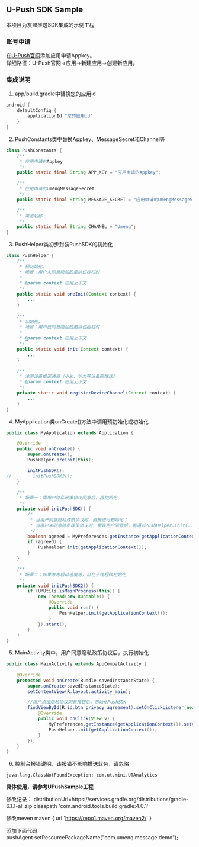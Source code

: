 ## U-Push SDK Sample

本项目为友盟推送SDK集成的示例工程

### 账号申请
在[U-Push官网](http://message.umeng.com/)添加应用申请Appkey。  
详细路径：U-Push官网->应用->新建应用->创建新应用。

### 集成说明
1. app/build.gradle中替换您的应用id
```groovy
android {
    defaultConfig {
        applicationId "您的应用id"
    }
}
```

2. PushConstants类中替换Appkey、MessageSecret和Channel等
```java
class PushConstants {
    /**
     * 应用申请的Appkey
     */
    public static final String APP_KEY = "应用申请的Appkey";

    /**
     * 应用申请的UmengMessageSecret
     */
    public static final String MESSAGE_SECRET = "应用申请的UmengMessageSecret";

    /**
     * 渠道名称
     */
    public static final String CHANNEL = "Umeng";
}
```

3. PushHelper类初步封装PushSDK的初始化
```java
class PushHelper {
    /**
     * 预初始化。
     * 场景：用户未同意隐私政策协议授权时
     *
     * @param context 应用上下文
     */
    public static void preInit(Context context) {
        ...
    }
    
    /**
     * 初始化。
     * 场景：用户已同意隐私政策协议授权时
     *
     * @param context 应用上下文
     */
    public static void init(Context context) {
        ...
    }

    /**
     * 注册设备推送通道（小米、华为等设备的推送）
     * @param context 应用上下文
     */
    private static void registerDeviceChannel(Context context) {
        ...
    }
}
```

4. MyApplication类onCreate()方法中调用预初始化或初始化
```java
public class MyApplication extends Application {

    @Override
    public void onCreate() {
        super.onCreate();
        PushHelper.preInit(this);

        initPushSDK();
//        initPushSDK2();
    }

    /**
     * 场景一：需用户隐私政策协议同意后，再初始化
     */
    private void initPushSDK() {
        /*
         * 当用户同意隐私政策协议时，直接进行初始化；
         * 当用户未同意隐私政策协议时，需等用户同意后，再通过PushHelper.init(...)方法进行初始化。
         */
        boolean agreed = MyPreferences.getInstance(getApplicationContext()).hasAgreePrivacyAgreement();
        if (agreed) {
            PushHelper.init(getApplicationContext());
        }
    }

    /**
     * 场景二：如果考虑启动速度等，可在子线程做初始化
     */
    private void initPushSDK2() {
        if (UMUtils.isMainProgress(this)) {
            new Thread(new Runnable() {
                @Override
                public void run() {
                    PushHelper.init(getApplicationContext());
                }
            }).start();
        }
    }
}
```

5. MainActivity类中，用户同意隐私政策协议后，执行初始化
```java
public class MainActivity extends AppCompatActivity {
    
    @Override
    protected void onCreate(Bundle savedInstanceState) {
        super.onCreate(savedInstanceState);
        setContentView(R.layout.activity_main);

        //用户点击隐私协议同意按钮后，初始化PushSDK
        findViewById(R.id.btn_privacy_agreement).setOnClickListener(new View.OnClickListener() {
            @Override
            public void onClick(View v) {
                MyPreferences.getInstance(getApplicationContext()).setAgreePrivacyAgreement(true);
                PushHelper.init(getApplicationContext());
            }
        });
    }
}
```

6. 控制台报错说明，该报错不影响推送业务，请忽略
```
java.lang.ClassNotFoundException: com.ut.mini.UTAnalytics
```

**具体使用，请参考UPushSample工程**

修改记录：
distributionUrl=https\://services.gradle.org/distributions/gradle-6.1.1-all.zip
        classpath 'com.android.tools.build:gradle:4.0.1'

修改meven
        maven { url 'https://repo1.maven.org/maven2/' }


添加下面代码
        pushAgent.setResourcePackageName("com.umeng.message.demo");





















